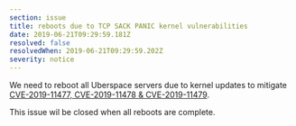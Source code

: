 ```yaml
---
section: issue
title: reboots due to TCP SACK PANIC kernel vulnerabilities
date: 2019-06-21T09:29:59.181Z
resolved: false
resolvedWhen: 2019-06-21T09:29:59.202Z
severity: notice
---
```

We need to reboot all Uberspace servers due to kernel updates to mitigate [CVE-2019-11477, CVE-2019-11478 & CVE-2019-11479](https://access.redhat.com/security/vulnerabilities/tcpsack).

This issue wil be closed when all reboots are complete.

